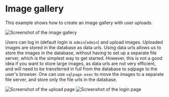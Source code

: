 # Image gallery

This example shows how to create an image gallery with user uploads.

![Screenshot of the image gallery](./screenshots/homepage.png)

Users can log in (default login is `admin`/`admin`) and upload images.
Uploaded images are stored in the database as data urls.
Using data urls allows us to store the images in the database, without having to set up a separate file server,
which is the simplest way to get started. However, this is not a good idea if you want to store large images,
as data urls are not very efficient, and will need to be transferred in full from the database to sqlpage to the user's browser. One can use `sqlpage.exec` to move the images to a separate file server, and store only the file urls in the database.

![Screenshot of the upload page](./screenshots/upload.png)
![Screenshot of the login page](./screenshots/login.png)